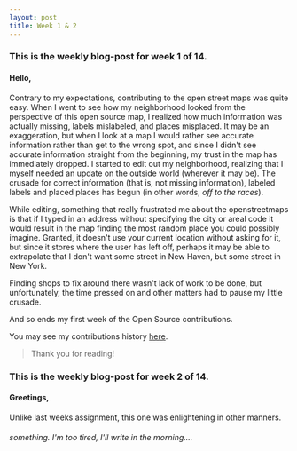 ```yaml
---
layout: post
title: Week 1 & 2
---
```


### This is the weekly blog-post for week 1 of 14.

#### Hello,

Contrary to my expectations, contributing to the open street maps was quite easy. When I went to see how my neighborhood looked from the perspective of this open source map, I realized how much information was actually missing, labels mislabeled, and places misplaced. It may be an exaggeration, but when I look at a map I would rather see accurate information rather than get to the wrong spot, and since I didn't see accurate information straight from the beginning, my trust in the map has immediately dropped. I started to edit out my neighborhood, realizing that I myself needed an update on the outside world (wherever it may be). The crusade for correct information (that is, not missing information), labeled labels and placed places has begun (in other words, *off to the races*). 

While editing, something that really frustrated me about the openstreetmaps is that if I typed in an address without specifying the city or areal code it would result in the map finding the most random place you could possibly imagine. Granted, it doesn't use your current location without asking for it, but since it stores where the user has left off, perhaps it may be able to extrapolate that I don't want some street in New Haven, but some street in New York.

Finding shops to fix around there wasn't lack of work to be done, but unfortunately, the time pressed on and other matters had to pause my little crusade.

And so ends my first week of the Open Source contributions.


You may see my contributions history [here](https://www.openstreetmap.org/user/Chocolate-Spaghet/history).

>Thank you for reading!

### This is the weekly blog-post for week 2 of 14.

#### Greetings,

Unlike last weeks assignment, this one was enlightening in other manners.

###### something. I'm too tired, I'll write in the morning....
